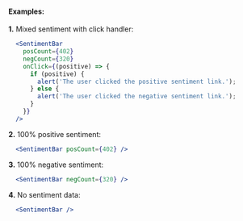 #### Examples:

__1.__ Mixed sentiment with click handler:

```jsx
  <SentimentBar
    posCount={402}
    negCount={320}
    onClick={(positive) => {
      if (positive) {
        alert('The user clicked the positive sentiment link.');
      } else {
        alert('The user clicked the negative sentiment link.');
      }
    }}
  />
```

__2.__ 100% positive sentiment:

```jsx
  <SentimentBar posCount={402} />
```

__3.__ 100% negative sentiment:

```jsx
  <SentimentBar negCount={320} />
```

__4.__ No sentiment data:

```jsx
  <SentimentBar />
```
